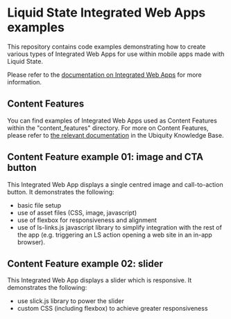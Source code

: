 # Liquid State Integrated Web Apps examples

This repository contains code examples demonstrating how to create various types of Integrated Web Apps for use within mobile apps made with Liquid State.

Please refer to the [documentation on Integrated Web Apps](https://liquidstate.atlassian.net/wiki/display/LSKB/Integrated+Web+Apps) for more information.


## Content Features

You can find examples of Integrated Web Apps used as Content Features within the "content_features" directory.
For more on Content Features, please refer to [the relevant documentation](https://liquidstate.atlassian.net/wiki/display/LSKB/Content+Features) in the Ubiquity Knowledge Base.

## Content Feature example 01: image and CTA button

This Integrated Web App displays a single centred image and call-to-action button. It demonstrates the following:

* basic file setup
* use of asset files (CSS, image, javascript)
* use of flexbox for responsiveness and alignment
* use of ls-links.js javascript library to simplify integration with the rest of the app (e.g. triggering an LS action opening a web site in an in-app browser).

## Content Feature example 02: slider

This Integrated Web App displays a slider which is responsive. It demonstrates the following:

* use slick.js library to power the slider
* custom CSS (including flexbox) to achieve greater responsiveness

